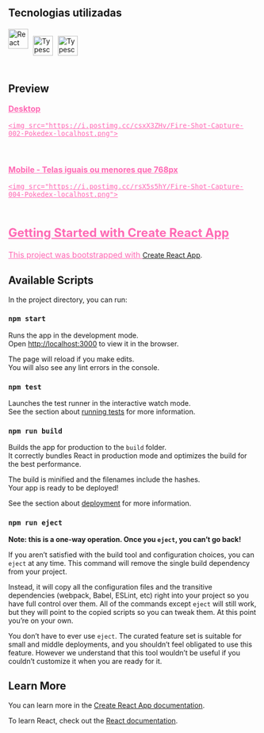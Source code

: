 <h2 style="margin-bottom: 20px">Tecnologias utilizadas</h2>

<section style="display: inline-flex; margin-bottom: 20px; gap: 10px;">
  <img 
    align="center" 
    alt="React" 
    height="40" 
    width="40" 
    src="https://img.icons8.com/external-tal-revivo-color-tal-revivo/512/external-react-a-javascript-library-for-building-user-interfaces-logo-color-tal-revivo.png"
  />

<img 
    align="center" 
    alt="Typescript" 
    height="40" 
    width="40" 
    src="https://img.icons8.com/color/512/typescript.png"
  />

<img 
    align="center"
    alt="Typescript" 
    height="40" 
    width="40"
    src="https://img.icons8.com/color/512/sass.png"
  />

</section>

<section>
  <h2 style="margin-top:20px">Preview</h2>
  <a 
    href="https://pokedex-seven-jade.vercel.app/"
    style="color: hotpink; font-size: 16px;
  >Demo</a>

  <figure  style="margin: 55px 0;">
    <figcaption style="font-weight: bold; margin-bottom: 10px;">Desktop</figcaption>

    <img src="https://i.postimg.cc/csxX3ZHv/Fire-Shot-Capture-002-Pokedex-localhost.png">

  </figure>

  <figure style="margin: 55px 0;">
    <figcaption style="font-weight: bold;"
    >Mobile - Telas iguais ou menores que 768px</figcaption>

    <img src="https://i.postimg.cc/rsX5s5hY/Fire-Shot-Capture-004-Pokedex-localhost.png">

  </figure>
</section>

<h2> Getting Started with Create React App</h2>

This project was bootstrapped with [Create React App](https://github.com/facebook/create-react-app).

## Available Scripts

In the project directory, you can run:

### `npm start`

Runs the app in the development mode.\
Open [http://localhost:3000](http://localhost:3000) to view it in the browser.

The page will reload if you make edits.\
You will also see any lint errors in the console.

### `npm test`

Launches the test runner in the interactive watch mode.\
See the section about [running tests](https://facebook.github.io/create-react-app/docs/running-tests) for more information.

### `npm run build`

Builds the app for production to the `build` folder.\
It correctly bundles React in production mode and optimizes the build for the best performance.

The build is minified and the filenames include the hashes.\
Your app is ready to be deployed!

See the section about [deployment](https://facebook.github.io/create-react-app/docs/deployment) for more information.

### `npm run eject`

**Note: this is a one-way operation. Once you `eject`, you can’t go back!**

If you aren’t satisfied with the build tool and configuration choices, you can `eject` at any time. This command will remove the single build dependency from your project.

Instead, it will copy all the configuration files and the transitive dependencies (webpack, Babel, ESLint, etc) right into your project so you have full control over them. All of the commands except `eject` will still work, but they will point to the copied scripts so you can tweak them. At this point you’re on your own.

You don’t have to ever use `eject`. The curated feature set is suitable for small and middle deployments, and you shouldn’t feel obligated to use this feature. However we understand that this tool wouldn’t be useful if you couldn’t customize it when you are ready for it.

## Learn More

You can learn more in the [Create React App documentation](https://facebook.github.io/create-react-app/docs/getting-started).

To learn React, check out the [React documentation](https://reactjs.org/).
